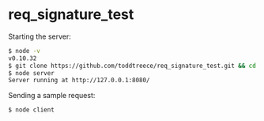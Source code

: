 req_signature_test
==================

Starting the server:
```bash
$ node -v
v0.10.32
$ git clone https://github.com/toddtreece/req_signature_test.git && cd req_signature_test
$ node server
Server running at http://127.0.0.1:8080/
```
Sending a sample request:
```bash
$ node client
```
